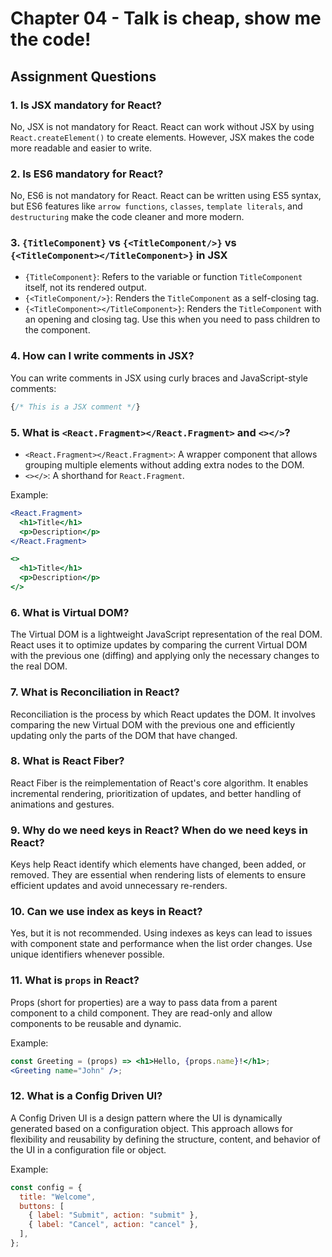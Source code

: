# Chapter 04 - Talk is cheap, show me the code!

## Assignment Questions

### 1. Is JSX mandatory for React?
No, JSX is not mandatory for React. React can work without JSX by using `React.createElement()` to create elements. However, JSX makes the code more readable and easier to write.

### 2. Is ES6 mandatory for React?
No, ES6 is not mandatory for React. React can be written using ES5 syntax, but ES6 features like `arrow functions`, `classes`, `template literals`, and `destructuring` make the code cleaner and more modern.

### 3. `{TitleComponent}` vs `{<TitleComponent/>}` vs `{<TitleComponent></TitleComponent>}` in JSX
- `{TitleComponent}`: Refers to the variable or function `TitleComponent` itself, not its rendered output.
- `{<TitleComponent/>}`: Renders the `TitleComponent` as a self-closing tag.
- `{<TitleComponent></TitleComponent>}`: Renders the `TitleComponent` with an opening and closing tag. Use this when you need to pass children to the component.

### 4. How can I write comments in JSX?
You can write comments in JSX using curly braces and JavaScript-style comments:
```jsx
{/* This is a JSX comment */}
```

### 5. What is `<React.Fragment></React.Fragment>` and `<></>`?
- `<React.Fragment></React.Fragment>`: A wrapper component that allows grouping multiple elements without adding extra nodes to the DOM.
- `<></>`: A shorthand for `React.Fragment`.

Example:
```jsx
<React.Fragment>
  <h1>Title</h1>
  <p>Description</p>
</React.Fragment>

<>
  <h1>Title</h1>
  <p>Description</p>
</>
```

### 6. What is Virtual DOM?
The Virtual DOM is a lightweight JavaScript representation of the real DOM. React uses it to optimize updates by comparing the current Virtual DOM with the previous one (diffing) and applying only the necessary changes to the real DOM.

### 7. What is Reconciliation in React?
Reconciliation is the process by which React updates the DOM. It involves comparing the new Virtual DOM with the previous one and efficiently updating only the parts of the DOM that have changed.

### 8. What is React Fiber?
React Fiber is the reimplementation of React's core algorithm. It enables incremental rendering, prioritization of updates, and better handling of animations and gestures.

### 9. Why do we need keys in React? When do we need keys in React?
Keys help React identify which elements have changed, been added, or removed. They are essential when rendering lists of elements to ensure efficient updates and avoid unnecessary re-renders.

### 10. Can we use index as keys in React?
Yes, but it is not recommended. Using indexes as keys can lead to issues with component state and performance when the list order changes. Use unique identifiers whenever possible.

### 11. What is `props` in React?
Props (short for properties) are a way to pass data from a parent component to a child component. They are read-only and allow components to be reusable and dynamic.

Example:
```jsx
const Greeting = (props) => <h1>Hello, {props.name}!</h1>;
<Greeting name="John" />;
```

### 12. What is a Config Driven UI?
A Config Driven UI is a design pattern where the UI is dynamically generated based on a configuration object. This approach allows for flexibility and reusability by defining the structure, content, and behavior of the UI in a configuration file or object.

Example:
```javascript
const config = {
  title: "Welcome",
  buttons: [
    { label: "Submit", action: "submit" },
    { label: "Cancel", action: "cancel" },
  ],
};
```